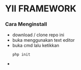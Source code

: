 # YII FRAMEWORK

### Cara Menginstall

* download / clone repo ini
* buka menggunakan text editor
* buka cmd lalu ketikkan
  ```
  php init
  ```
* 
